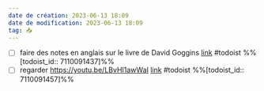 ```yaml
---
date de création: 2023-06-13 18:09
date de modification: 2023-06-13 18:09
tag: 📥
---
```

- [ ] faire des notes en anglais sur le livre de David Goggins [link](https://todoist.com/showTask?id=7110091437) #todoist %%[todoist_id:: 7110091437]%%
- [ ] regarder https://youtu.be/LBvHI1awWaI [link](https://todoist.com/showTask?id=7110091457) #todoist %%[todoist_id:: 7110091457]%%